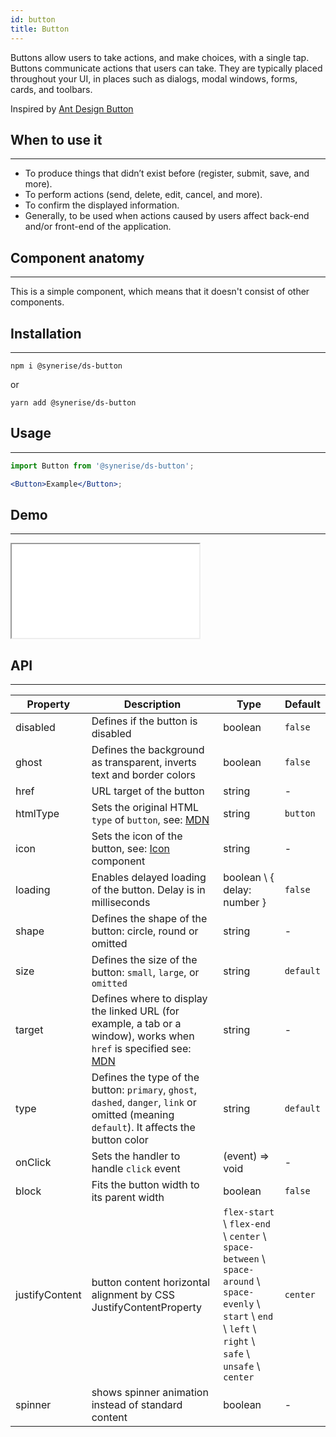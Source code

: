 ```yaml
---
id: button
title: Button
---
```


Buttons allow users to take actions, and make choices, with a single tap. Buttons communicate actions that users can take. They are typically placed throughout your UI, in places such as dialogs, modal windows, forms, cards, and toolbars.

Inspired by [Ant Design Button](https://ant.design/components/button/)

## When to use it

---

- To produce things that didn’t exist before (register, submit, save, and more).
- To perform actions (send, delete, edit, cancel, and more).
- To confirm the displayed information.
- Generally, to be used when actions caused by users affect back-end and/or front-end of the application.

## Component anatomy

---

This is a simple component, which means that it doesn't consist of other components.

## Installation

---

```
npm i @synerise/ds-button
```

or

```
yarn add @synerise/ds-button
```

## Usage

---

```jsx
import Button from '@synerise/ds-button';

<Button>Example</Button>;
```

## Demo

---

<iframe src="/storybook-static/iframe.html?id=components-button--with-text&_ijt=15r4sa9s8lrq673m3u169apsa0"></iframe>

## API

---

| Property       | Description                                                                                                                                                                                  | Type                                                                                                                                                         | Default   |
| -------------- | -------------------------------------------------------------------------------------------------------------------------------------------------------------------------------------------- | ------------------------------------------------------------------------------------------------------------------------------------------------------------ | --------- |
| disabled       | Defines if the button is disabled                                                                                                                                                            | boolean                                                                                                                                                      | `false`   |
| ghost          | Defines the background as transparent, inverts text and border colors                                                                                                                        | boolean                                                                                                                                                      | `false`   |
| href           | URL target of the button                                                                                                                                                                     | string                                                                                                                                                       | -         |
| htmlType       | Sets the original HTML `type` of `button`, see: [MDN](https://developer.mozilla.org/en-US/docs/Web/HTML/Element/button#attr-type)                                                            | string                                                                                                                                                       | `button`  |
| icon           | Sets the icon of the button, see: [Icon](/docs/components/icon/) component                                                                                                                   | string                                                                                                                                                       | -         |
| loading        | Enables delayed loading of the button. Delay is in milliseconds                                                                                                                              | boolean \ { delay: number }                                                                                                                                  | `false`   |
| shape          | Defines the shape of the button: circle, round or omitted                                                                                                                                    | string                                                                                                                                                       | -         |
| size           | Defines the size of the button: `small`, `large`, or `omitted`                                                                                                                               | string                                                                                                                                                       | `default` |
| target         | Defines where to display the linked URL (for example, a tab or a window), works when `href` is specified see: [MDN](https://developer.mozilla.org/en-US/docs/Web/HTML/Element/a#attr-target) | string                                                                                                                                                       | -         |
| type           | Defines the type of the button: `primary`, `ghost`, `dashed`, `danger`, `link` or omitted (meaning `default`). It affects the button color                                                   | string                                                                                                                                                       | `default` |
| onClick        | Sets the handler to handle `click` event                                                                                                                                                     | (event) => void                                                                                                                                              | -         |
| block          | Fits the button width to its parent width                                                                                                                                                    | boolean                                                                                                                                                      | `false`   |
| justifyContent | button content horizontal alignment by CSS JustifyContentProperty                                                                                                                            | `flex-start` \ `flex-end` \ `center` \ `space-between` \ `space-around` \ `space-evenly` \ `start` \ `end` \ `left` \ `right` \ `safe` \ `unsafe` \ `center` | `center`  |
| spinner        | shows spinner animation instead of standard content                                                                                                                                          | boolean                                                                                                                                                      | -         |

